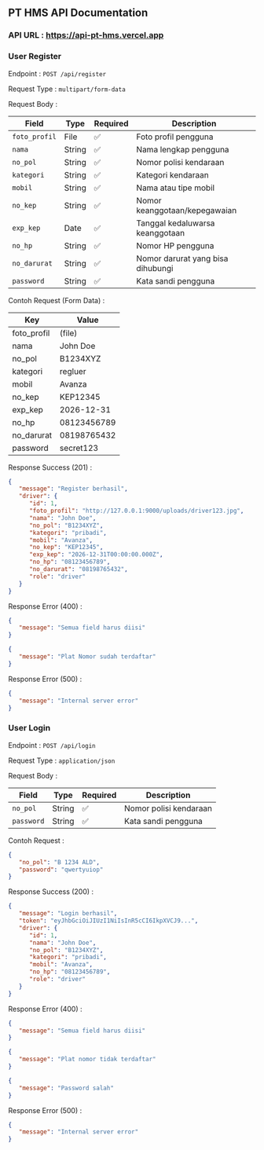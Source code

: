 ## PT HMS API Documentation

### API URL : https://api-pt-hms.vercel.app

### User Register

Endpoint : `POST /api/register`

Request Type : `multipart/form-data`

Request Body :

| Field         | Type   | Required | Description                       |
| ------------- | ------ | -------- | --------------------------------- |
| `foto_profil` | File   | ✅       | Foto profil pengguna              |
| `nama`        | String | ✅       | Nama lengkap pengguna             |
| `no_pol`      | String | ✅       | Nomor polisi kendaraan            |
| `kategori`    | String | ✅       | Kategori kendaraan                |
| `mobil`       | String | ✅       | Nama atau tipe mobil              |
| `no_kep`      | String | ✅       | Nomor keanggotaan/kepegawaian     |
| `exp_kep`     | Date   | ✅       | Tanggal kedaluwarsa keanggotaan   |
| `no_hp`       | String | ✅       | Nomor HP pengguna                 |
| `no_darurat`  | String | ✅       | Nomor darurat yang bisa dihubungi |
| `password`    | String | ✅       | Kata sandi pengguna               |

Contoh Request (Form Data) :

| Key         | Value       |
| ----------- | ----------- |
| foto_profil | (file)      |
| nama        | John Doe    |
| no_pol      | B1234XYZ    |
| kategori    | regluer     |
| mobil       | Avanza      |
| no_kep      | KEP12345    |
| exp_kep     | 2026-12-31  |
| no_hp       | 08123456789 |
| no_darurat  | 08198765432 |
| password    | secret123   |

Response Success (201) :

```json
{
   "message": "Register berhasil",
   "driver": {
      "id": 1,
      "foto_profil": "http://127.0.0.1:9000/uploads/driver123.jpg",
      "nama": "John Doe",
      "no_pol": "B1234XYZ",
      "kategori": "pribadi",
      "mobil": "Avanza",
      "no_kep": "KEP12345",
      "exp_kep": "2026-12-31T00:00:00.000Z",
      "no_hp": "08123456789",
      "no_darurat": "08198765432",
      "role": "driver"
   }
}
```

Response Error (400) :

```json
{
   "message": "Semua field harus diisi"
}
```

```json
{
   "message": "Plat Nomor sudah terdaftar"
}
```

Response Error (500) :

```json
{
   "message": "Internal server error"
}
```

### User Login

Endpoint : `POST /api/login`

Request Type : `application/json`

Request Body :

| Field      | Type   | Required | Description            |
| ---------- | ------ | -------- | ---------------------- |
| `no_pol`   | String | ✅       | Nomor polisi kendaraan |
| `password` | String | ✅       | Kata sandi pengguna    |

Contoh Request :

```json
{
   "no_pol": "B 1234 ALD",
   "password": "qwertyuiop"
}
```

Response Success (200) :

```json
{
   "message": "Login berhasil",
   "token": "eyJhbGciOiJIUzI1NiIsInR5cCI6IkpXVCJ9...",
   "driver": {
      "id": 1,
      "nama": "John Doe",
      "no_pol": "B1234XYZ",
      "kategori": "pribadi",
      "mobil": "Avanza",
      "no_hp": "08123456789",
      "role": "driver"
   }
}
```

Response Error (400) :

```json
{
   "message": "Semua field harus diisi"
}
```

```json
{
   "message": "Plat nomor tidak terdaftar"
}
```

```json
{
   "message": "Password salah"
}
```

Response Error (500) :

```json
{
   "message": "Internal server error"
}
```
